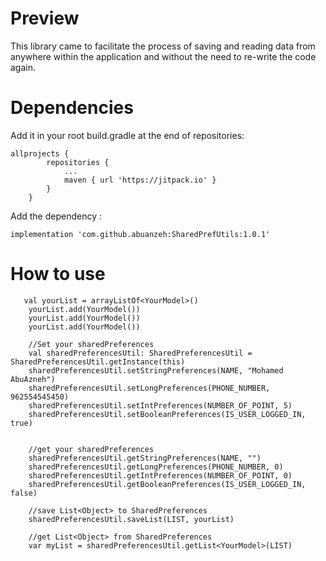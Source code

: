 # Preview
This library came to facilitate the process of saving and reading data from anywhere
within the application and without the need to re-write the code again.

# Dependencies 
Add it in your root build.gradle at the end of repositories:
```
allprojects {
		repositories {
			...
			maven { url 'https://jitpack.io' }
		}
	}
```
Add the dependency :
```
implementation 'com.github.abuanzeh:SharedPrefUtils:1.0.1'
```

# How to use
       val yourList = arrayListOf<YourModel>()
        yourList.add(YourModel())
        yourList.add(YourModel())
        yourList.add(YourModel())

        //Set your sharedPreferences
        val sharedPreferencesUtil: SharedPreferencesUtil = SharedPreferencesUtil.getInstance(this)
        sharedPreferencesUtil.setStringPreferences(NAME, "Mohamed AbuAzneh")
        sharedPreferencesUtil.setLongPreferences(PHONE_NUMBER, 962554545450)
        sharedPreferencesUtil.setIntPreferences(NUMBER_OF_POINT, 5)
        sharedPreferencesUtil.setBooleanPreferences(IS_USER_LOGGED_IN, true)


        //get your sharedPreferences
        sharedPreferencesUtil.getStringPreferences(NAME, "")
        sharedPreferencesUtil.getLongPreferences(PHONE_NUMBER, 0)
        sharedPreferencesUtil.getIntPreferences(NUMBER_OF_POINT, 0)
        sharedPreferencesUtil.getBooleanPreferences(IS_USER_LOGGED_IN, false)

        //save List<Object> to SharedPreferences
        sharedPreferencesUtil.saveList(LIST, yourList)

        //get List<Object> from SharedPreferences
        var myList = sharedPreferencesUtil.getList<YourModel>(LIST)


   
